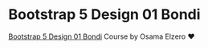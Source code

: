 # Bootstrap 5 Design 01 Bondi

[Bootstrap 5 Design 01 Bondi](https://youtube.com/playlist?list=PLDoPjvoNmBAyvm7f--dc6XqkpfDcen_vQ) Course by Osama Elzero ❤